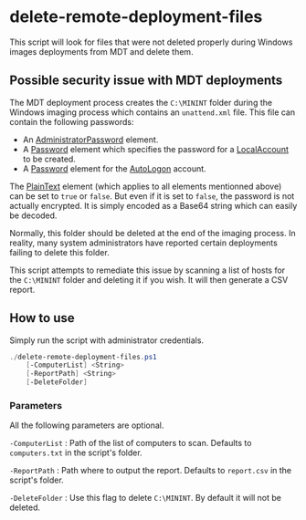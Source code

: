 # delete-remote-deployment-files

This script will look for files that were not deleted properly during Windows images deployments from MDT and delete them. 

## Possible security issue with MDT deployments

The MDT deployment process creates the `C:\MININT` folder during the Windows imaging process which contains an `unattend.xml` file. This file can contain the following passwords:
* An [AdministratorPassword](https://docs.microsoft.com/en-us/windows-hardware/customize/desktop/unattend/microsoft-windows-shell-setup-useraccounts-administratorpassword) element.
* A [Password](https://docs.microsoft.com/en-us/windows-hardware/customize/desktop/unattend/microsoft-windows-shell-setup-useraccounts-localaccounts-localaccount-password) element which specifies the password for a [LocalAccount](https://docs.microsoft.com/en-us/windows-hardware/customize/desktop/unattend/microsoft-windows-shell-setup-useraccounts-localaccounts-localaccount) to be created. 
* A [Password](https://docs.microsoft.com/en-us/windows-hardware/customize/desktop/unattend/microsoft-windows-shell-setup-autologon-password) element for the [AutoLogon](https://docs.microsoft.com/en-us/windows-hardware/customize/desktop/unattend/microsoft-windows-shell-setup-autologon) account. 

The [PlainText](https://docs.microsoft.com/en-us/windows-hardware/customize/desktop/unattend/microsoft-windows-shell-setup-autologon-password-plaintext) element (which applies to all elements mentionned above) can be set to `true` or `false`. But even if it is set to `false`, the password is not actually encrypted. It is simply encoded as a Base64 string which can easily be decoded.

Normally, this folder should be deleted at the end of the imaging process. In reality, many system administrators have reported certain deployments failing to delete this folder. 

This script attempts to remediate this issue by scanning a list of hosts for the `C:\MININT` folder and deleting it if you wish. It will then generate a CSV report.

## How to use

Simply run the script with administrator credentials.

```PowerShell
./delete-remote-deployment-files.ps1
    [-ComputerList] <String>
    [-ReportPath] <String>
    [-DeleteFolder]
```

### Parameters
All the following parameters are optional.

`-ComputerList` : Path of the list of computers to scan. Defaults to `computers.txt` in the script's folder.

`-ReportPath` : Path where to output the report. Defaults to `report.csv` in the script's folder.

`-DeleteFolder` : Use this flag to delete `C:\MININT`. By default it will not be deleted.
